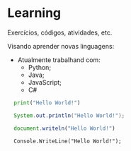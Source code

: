 # Learning
Exercícios, códigos, atividades, etc.

Visando aprender novas linguagens:
- Atualmente trabalhand com:
  - Python;
  - Java;
  - JavaScript;
  - C#
```python
  print("Hello World!")
```

```java
  System.out.println("Hello World!");
```
```javaScript
  document.writeln("Hello World!")
```
```cSharp
  Console.WriteLine("Hello World!");
```
